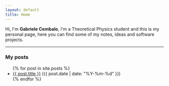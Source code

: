 ```yaml
---
layout: default
title: Home
---
```


Hi, I'm **Gabriele Cembalo**,
I'm a Theoretical Physics student and this is my personal page, here you can find some of my notes, ideas and software projects.

---

### My posts

<ul>
  {% for post in site.posts %}
    <li>
      <a href="{{ post.url }}">{{ post.title }}</a> ({{ post.date | date: "%Y-%m-%d" }})
    </li>
  {% endfor %}
</ul>
